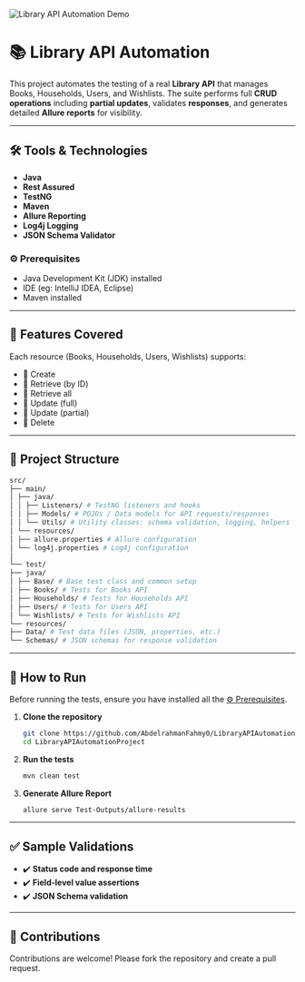 ![Library API Automation Demo](docs/demo.gif)

# 📚 Library API Automation

This project automates the testing of a real **Library API** that manages Books, Households, Users, and Wishlists. The suite performs full **CRUD operations** including **partial updates**, validates **responses**, and generates detailed **Allure reports** for visibility.

---

## 🛠️ Tools & Technologies

-  **Java**
-  **Rest Assured**
-  **TestNG**
-  **Maven**
-  **Allure Reporting**
-  **Log4j Logging**
-  **JSON Schema Validator**


### ⚙️ Prerequisites

- Java Development Kit (JDK) installed
- IDE (eg: IntelliJ IDEA, Eclipse)
- Maven installed
---

## 📄 Features Covered

Each resource (Books, Households, Users, Wishlists) supports:

- 🔹 Create
- 🔹 Retrieve (by ID)
- 🔹 Retrieve all
- 🔹 Update (full)
- 🔹 Update (partial)
- 🔹 Delete

---

## 📁 Project Structure

```bash
src/
├── main/
│ ├── java/
│ │ ├── Listeners/ # TestNG listeners and hooks
│ │ ├── Models/ # POJOs / Data models for API requests/responses
│ │ └── Utils/ # Utility classes: schema validation, logging, helpers
│ └── resources/
│ ├── allure.properties # Allure configuration
│ └── log4j.properties # Log4j configuration
│
└── test/
├── java/
│ ├── Base/ # Base test class and common setup
│ ├── Books/ # Tests for Books API
│ ├── Households/ # Tests for Households API
│ ├── Users/ # Tests for Users API
│ └── Wishlists/ # Tests for Wishlists API
└── resources/
├── Data/ # Test data files (JSON, properties, etc.)
└── Schemas/ # JSON schemas for response validation
```

---

## 🚀 How to Run

Before running the tests, ensure you have installed all the [⚙️ Prerequisites](#-Prerequisites).

1. **Clone the repository**
   
   ```bash
   git clone https://github.com/AbdelrahmanFahmy0/LibraryAPIAutomationProject.git
   cd LibraryAPIAutomationProject
   ```
3. **Run the tests**
   
   ```bash
   mvn clean test
   ```
5. **Generate Allure Report**
   
   ```bash
   allure serve Test-Outputs/allure-results
   ```

---

## ✅ Sample Validations

- ✔️ **Status code and response time**
- ✔️ **Field-level value assertions**
- ✔️ **JSON Schema validation**

---

## 🤝 Contributions

Contributions are welcome! Please fork the repository and create a pull request.
